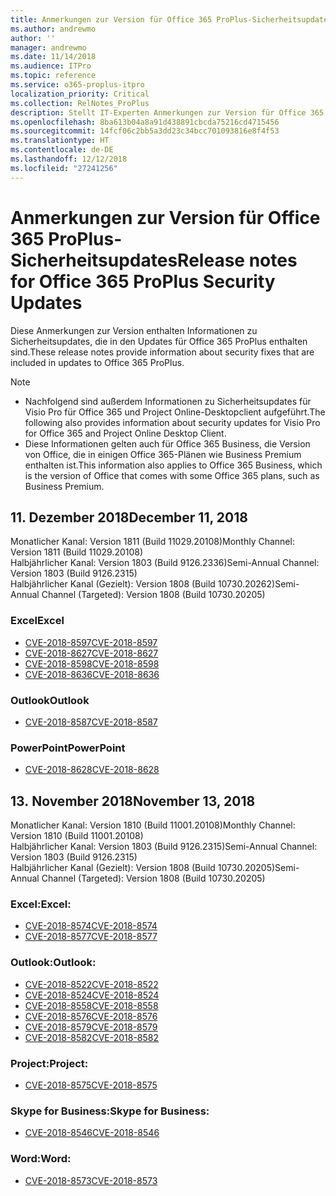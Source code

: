 ```yaml
---
title: Anmerkungen zur Version für Office 365 ProPlus-Sicherheitsupdates
ms.author: andrewmo
author: ''
manager: andrewmo
ms.date: 11/14/2018
ms.audience: ITPro
ms.topic: reference
ms.service: o365-proplus-itpro
localization_priority: Critical
ms.collection: RelNotes_ProPlus
description: Stellt IT-Experten Anmerkungen zur Version für Office 365 ProPlus-Sicherheitsupdates zur Verfügung.
ms.openlocfilehash: 8ba613b04a8a91d438891cbcda75216cd4715456
ms.sourcegitcommit: 14fcf06c2bb5a3dd23c34bcc701093816e8f4f53
ms.translationtype: HT
ms.contentlocale: de-DE
ms.lasthandoff: 12/12/2018
ms.locfileid: "27241256"
---
```

# <a name="release-notes-for-office-365-proplus-security-updates"></a><span data-ttu-id="942bf-103">Anmerkungen zur Version für Office 365 ProPlus-Sicherheitsupdates</span><span class="sxs-lookup"><span data-stu-id="942bf-103">Release notes for Office 365 ProPlus Security Updates</span></span>

<span data-ttu-id="942bf-104">Diese Anmerkungen zur Version enthalten Informationen zu Sicherheitsupdates, die in den Updates für Office 365 ProPlus enthalten sind.</span><span class="sxs-lookup"><span data-stu-id="942bf-104">These release notes provide information about security fixes that are included in updates to Office 365 ProPlus.</span></span>
 
> [!NOTE]
> - <span data-ttu-id="942bf-105">Nachfolgend sind außerdem Informationen zu Sicherheitsupdates für Visio Pro für Office 365 und Project Online-Desktopclient aufgeführt.</span><span class="sxs-lookup"><span data-stu-id="942bf-105">The following also provides information about security updates for Visio Pro for Office 365 and Project Online Desktop Client.</span></span>
> - <span data-ttu-id="942bf-106">Diese Informationen gelten auch für Office 365 Business, die Version von Office, die in einigen Office 365-Plänen wie Business Premium enthalten ist.</span><span class="sxs-lookup"><span data-stu-id="942bf-106">This information also applies to Office 365 Business, which is the version of Office that comes with some Office 365 plans, such as Business Premium.</span></span>
## <a name="december-11-2018"></a><span data-ttu-id="942bf-107">11. Dezember 2018</span><span class="sxs-lookup"><span data-stu-id="942bf-107">December 11, 2018</span></span>
<span data-ttu-id="942bf-108">Monatlicher Kanal: Version 1811 (Build 11029.20108)</span><span class="sxs-lookup"><span data-stu-id="942bf-108">Monthly Channel: Version 1811 (Build 11029.20108)</span></span>  
<span data-ttu-id="942bf-109">Halbjährlicher Kanal: Version 1803 (Build 9126.2336)</span><span class="sxs-lookup"><span data-stu-id="942bf-109">Semi-Annual Channel: Version 1803 (Build 9126.2315)</span></span>  
<span data-ttu-id="942bf-110">Halbjährlicher Kanal (Gezielt): Version 1808 (Build 10730.20262)</span><span class="sxs-lookup"><span data-stu-id="942bf-110">Semi-Annual Channel (Targeted): Version 1808 (Build 10730.20205)</span></span>  

### <a name="excel"></a><span data-ttu-id="942bf-111">Excel</span><span class="sxs-lookup"><span data-stu-id="942bf-111">Excel</span></span>

-   [<span data-ttu-id="942bf-112">CVE-2018-8597</span><span class="sxs-lookup"><span data-stu-id="942bf-112">CVE-2018-8597</span></span>](https://portal.msrc.microsoft.com/de-DE/security-guidance/advisory/CVE-2018-8597)
-   [<span data-ttu-id="942bf-113">CVE-2018-8627</span><span class="sxs-lookup"><span data-stu-id="942bf-113">CVE-2018-8627</span></span>](https://portal.msrc.microsoft.com/de-DE/security-guidance/advisory/CVE-2018-8627)
-   [<span data-ttu-id="942bf-114">CVE-2018-8598</span><span class="sxs-lookup"><span data-stu-id="942bf-114">CVE-2018-8598</span></span>](https://portal.msrc.microsoft.com/de-DE/security-guidance/advisory/CVE-2018-8598)
-   [<span data-ttu-id="942bf-115">CVE-2018-8636</span><span class="sxs-lookup"><span data-stu-id="942bf-115">CVE-2018-8636</span></span>](https://portal.msrc.microsoft.com/de-DE/security-guidance/advisory/CVE-2018-8636)

### <a name="outlook"></a><span data-ttu-id="942bf-116">Outlook</span><span class="sxs-lookup"><span data-stu-id="942bf-116">Outlook</span></span>

-   [<span data-ttu-id="942bf-117">CVE-2018-8587</span><span class="sxs-lookup"><span data-stu-id="942bf-117">CVE-2018-8587</span></span>](https://portal.msrc.microsoft.com/de-DE/security-guidance/advisory/CVE-2018-8587)

### <a name="powerpoint"></a><span data-ttu-id="942bf-118">PowerPoint</span><span class="sxs-lookup"><span data-stu-id="942bf-118">PowerPoint</span></span>

-   [<span data-ttu-id="942bf-119">CVE-2018-8628</span><span class="sxs-lookup"><span data-stu-id="942bf-119">CVE-2018-8628</span></span>](https://portal.msrc.microsoft.com/de-DE/security-guidance/advisory/CVE-2018-8628)

## <a name="november-13-2018"></a><span data-ttu-id="942bf-120">13. November 2018</span><span class="sxs-lookup"><span data-stu-id="942bf-120">November 13, 2018</span></span>
<span data-ttu-id="942bf-121">Monatlicher Kanal: Version 1810 (Build 11001.20108)</span><span class="sxs-lookup"><span data-stu-id="942bf-121">Monthly Channel: Version 1810 (Build 11001.20108)</span></span>  
<span data-ttu-id="942bf-122">Halbjährlicher Kanal: Version 1803 (Build 9126.2315)</span><span class="sxs-lookup"><span data-stu-id="942bf-122">Semi-Annual Channel: Version 1803 (Build 9126.2315)</span></span>  
<span data-ttu-id="942bf-123">Halbjährlicher Kanal (Gezielt): Version 1808 (Build 10730.20205)</span><span class="sxs-lookup"><span data-stu-id="942bf-123">Semi-Annual Channel (Targeted): Version 1808 (Build 10730.20205)</span></span>  

### <a name="excel"></a><span data-ttu-id="942bf-124">Excel:</span><span class="sxs-lookup"><span data-stu-id="942bf-124">Excel:</span></span>

-   [<span data-ttu-id="942bf-125">CVE-2018-8574</span><span class="sxs-lookup"><span data-stu-id="942bf-125">CVE-2018-8574</span></span>](https://portal.msrc.microsoft.com/de-DE/security-guidance/advisory/CVE-2018-8574)
-   [<span data-ttu-id="942bf-126">CVE-2018-8577</span><span class="sxs-lookup"><span data-stu-id="942bf-126">CVE-2018-8577</span></span>](https://portal.msrc.microsoft.com/de-DE/security-guidance/advisory/CVE-2018-8577)

### <a name="outlook"></a><span data-ttu-id="942bf-127">Outlook:</span><span class="sxs-lookup"><span data-stu-id="942bf-127">Outlook:</span></span>

-   [<span data-ttu-id="942bf-128">CVE-2018-8522</span><span class="sxs-lookup"><span data-stu-id="942bf-128">CVE-2018-8522</span></span>](https://portal.msrc.microsoft.com/de-DE/security-guidance/advisory/CVE-2018-8522)
-   [<span data-ttu-id="942bf-129">CVE-2018-8524</span><span class="sxs-lookup"><span data-stu-id="942bf-129">CVE-2018-8524</span></span>](https://portal.msrc.microsoft.com/de-DE/security-guidance/advisory/CVE-2018-8524)
-   [<span data-ttu-id="942bf-130">CVE-2018-8558</span><span class="sxs-lookup"><span data-stu-id="942bf-130">CVE-2018-8558</span></span>](https://portal.msrc.microsoft.com/de-DE/security-guidance/advisory/CVE-2018-8558)
-   [<span data-ttu-id="942bf-131">CVE-2018-8576</span><span class="sxs-lookup"><span data-stu-id="942bf-131">CVE-2018-8576</span></span>](https://portal.msrc.microsoft.com/de-DE/security-guidance/advisory/CVE-2018-8576)
-   [<span data-ttu-id="942bf-132">CVE-2018-8579</span><span class="sxs-lookup"><span data-stu-id="942bf-132">CVE-2018-8579</span></span>](https://portal.msrc.microsoft.com/de-DE/security-guidance/advisory/CVE-2018-8579)
-   [<span data-ttu-id="942bf-133">CVE-2018-8582</span><span class="sxs-lookup"><span data-stu-id="942bf-133">CVE-2018-8582</span></span>](https://portal.msrc.microsoft.com/de-DE/security-guidance/advisory/CVE-2018-8582)

### <a name="project"></a><span data-ttu-id="942bf-134">Project:</span><span class="sxs-lookup"><span data-stu-id="942bf-134">Project:</span></span>

-   [<span data-ttu-id="942bf-135">CVE-2018-8575</span><span class="sxs-lookup"><span data-stu-id="942bf-135">CVE-2018-8575</span></span>](https://portal.msrc.microsoft.com/de-DE/security-guidance/advisory/CVE-2018-8575)

### <a name="skype-for-business"></a><span data-ttu-id="942bf-136">Skype for Business:</span><span class="sxs-lookup"><span data-stu-id="942bf-136">Skype for Business:</span></span>

-   [<span data-ttu-id="942bf-137">CVE-2018-8546</span><span class="sxs-lookup"><span data-stu-id="942bf-137">CVE-2018-8546</span></span>](https://portal.msrc.microsoft.com/de-DE/security-guidance/advisory/CVE-2018-8546)

### <a name="word"></a><span data-ttu-id="942bf-138">Word:</span><span class="sxs-lookup"><span data-stu-id="942bf-138">Word:</span></span>

-   [<span data-ttu-id="942bf-139">CVE-2018-8573</span><span class="sxs-lookup"><span data-stu-id="942bf-139">CVE-2018-8573</span></span>](https://portal.msrc.microsoft.com/de-DE/security-guidance/advisory/CVE-2018-8573)